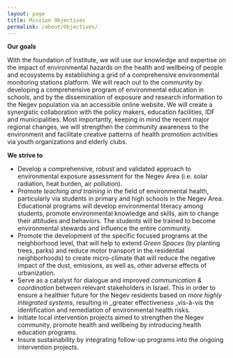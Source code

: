 ```yaml
---
layout: page
title: Mission Objectives
permalink: /about/Objectives/
---
```


[]()

**Our
goals**

With
the foundation of Institute, we will use our knowledge and expertise
on the impact of environmental hazards on the health and wellbeing of
people and ecosystems by
establishing a grid of a comprehensive environmental monitoring
stations platform. We will reach out to the community by developing a
comprehensive program of environmental education in schools, and by
the dissemination of exposure and research information to the Negev
population via an accessible online website.  We will create a
synergistic collaboration with the policy makers, education
facilities, IDF and municipalities. Most importantly, keeping in mind
the recent major regional changes, we will strengthen the community
awareness to the environment and facilitate creative patterns of
health promotion activities via youth organizations and elderly
clubs.

**We 
strive to**

- Develop
	a comprehensive, robust and validated approach to environmental
	exposure assessment for the Negev Area (i.e. solar radiation, heat
	burden, air pollution).   
- Promote
	_teaching
	and training_
	in the field of environmental health, particularly via students in
	primary and high schools in the Negev Area. Educational programs
	will develop environmental literacy among students, promote
	environmental knowledge and skills, aim to change their attitudes
	and behaviors. The students will be trained to become environmental
	stewards and influence the entire community. 
- Promote
	the development of the specific focused programs at the neighborhood
	level, that will help to extend  _Green
	Spaces_
	(by planting trees, parks) and reduce motor transport in the
	residential neighborhoods) to create micro-climate that will reduce
	the negative impact of the dust, emissions, as well as, other 
	adverse effects of urbanization. 
- Serve
	as a catalyst for dialogue and improved _communication
	& coordination_
	between relevant stakeholders in Israel.  This in order to ensure a
	healthier future for the Negev residents based on _more
	highly integrated systems_,
	resulting in _greater
	effectiveness _vis-à-vis
	the identification and remediation of environmental health risks. 
- Initiate
	local intervention projects aimed to strengthen the Negev community,
	promote health and wellbeing by introducing health education
	programs. 
- Insure
	sustainability by integrating follow-up programs into the ongoing
	intervention projects. 
